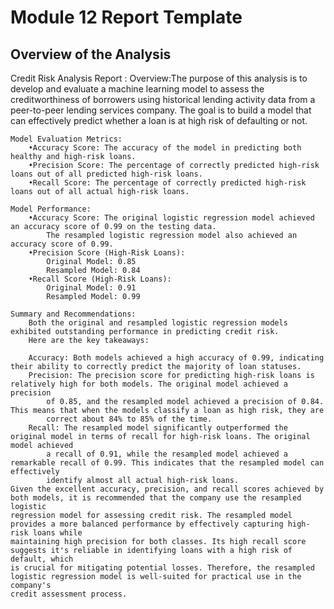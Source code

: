 # Module 12 Report Template

## Overview of the Analysis

Credit Risk Analysis Report :
Overview:The purpose of this analysis is to develop and evaluate a machine learning model to assess the 
    creditworthiness of borrowers using historical lending activity data from a peer-to-peer lending services 
    company. The goal is to build a model that can effectively predict whether a loan is at high risk of 
    defaulting or not.
    
    Model Evaluation Metrics:
        •Accuracy Score: The accuracy of the model in predicting both healthy and high-risk loans.
        •Precision Score: The percentage of correctly predicted high-risk loans out of all predicted high-risk loans.
        •Recall Score: The percentage of correctly predicted high-risk loans out of all actual high-risk loans.
            
    Model Performance:
        •Accuracy Score: The original logistic regression model achieved an accuracy score of 0.99 on the testing data. 
            The resampled logistic regression model also achieved an accuracy score of 0.99.
        •Precision Score (High-Risk Loans):
            Original Model: 0.85
            Resampled Model: 0.84
        •Recall Score (High-Risk Loans):
            Original Model: 0.91
            Resampled Model: 0.99
                
    Summary and Recommendations: 
        Both the original and resampled logistic regression models exhibited outstanding performance in predicting credit risk. 
        Here are the key takeaways:
            
        Accuracy: Both models achieved a high accuracy of 0.99, indicating their ability to correctly predict the majority of loan statuses.
        Precision: The precision score for predicting high-risk loans is relatively high for both models. The original model achieved a precision 
            of 0.85, and the resampled model achieved a precision of 0.84. This means that when the models classify a loan as high risk, they are 
            correct about 84% to 85% of the time.
        Recall: The resampled model significantly outperformed the original model in terms of recall for high-risk loans. The original model achieved
            a recall of 0.91, while the resampled model achieved a remarkable recall of 0.99. This indicates that the resampled model can effectively 
            identify almost all actual high-risk loans.
    Given the excellent accuracy, precision, and recall scores achieved by both models, it is recommended that the company use the resampled logistic 
    regression model for assessing credit risk. The resampled model provides a more balanced performance by effectively capturing high-risk loans while 
    maintaining high precision for both classes. Its high recall score suggests it's reliable in identifying loans with a high risk of default, which 
    is crucial for mitigating potential losses. Therefore, the resampled logistic regression model is well-suited for practical use in the company's 
    credit assessment process.
